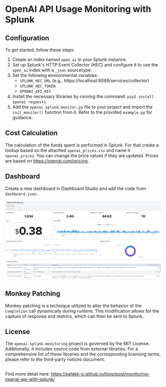 # OpenAI API Usage Monitoring with Splunk

## Configuration

To get started, follow these steps:

1. Create an index named `open_ai` in your Splunk instance.
2. Set up Splunk's HTTP Event Collector (HEC) and configure it to use the `open_ai` index with a `_json` sourcetype.
3. Set the following environmental variables:
   - `SPLUNK_HEC_URL` (e.g., https://localhost:8088/services/collector)
   - `SPLUNK_HEC_TOKEN`
   - `OPENAI_API_KEY`
4. Install the necessary libraries by running the command: `pip3 install openai requests`.
5. Add the `openai_splunk_monitor.py` file to your project and import the `init_monitor()` function from it.
Refer to the provided `example.py` for guidance.

## Cost Calculation
The calculation of the funds spent is performed in Splunk. For that create a lookup based on the attached `openai_prices.csv`
and name it `openai_prices`.
You can change the price values if they are updated. Prices are based on https://openai.com/pricing.

## Dashboard
Create a new dashboard in Dashboard Studio and add the code from `dashboard.json`.

![dashboard.png](img/dashboard.png)

## Monkey Patching
Monkey patching is a technique utilized to alter the behavior of the `Completion` call dynamically during runtime.
This modification allows for the capture of response and metrics, which can then be sent to Splunk.

## License
The `openai-splunk-monitoring` project is governed by the MIT License. 
Additionally, it includes source code from external libraries. 
For a comprehensive list of these libraries and the corresponding licensing terms, please refer to the third-party notices document.

##
Find more detail here: https://pelekh-o.github.io/blog/post/monitoring-openai-api-with-splunk/
